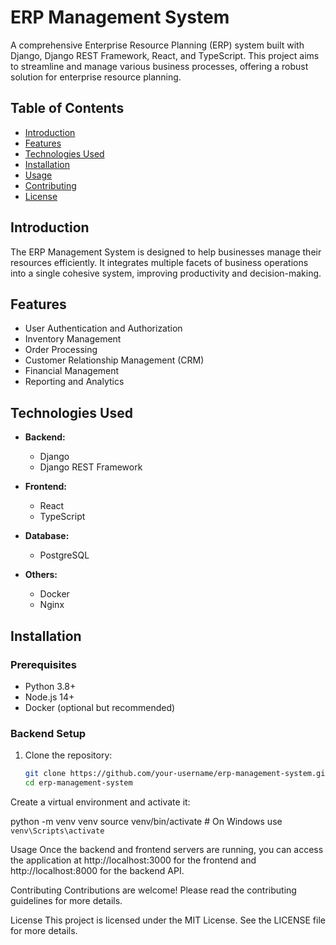 # ERP Management System

A comprehensive Enterprise Resource Planning (ERP) system built with Django, Django REST Framework, React, and TypeScript. This project aims to streamline and manage various business processes, offering a robust solution for enterprise resource planning.

## Table of Contents
- [Introduction](#introduction)
- [Features](#features)
- [Technologies Used](#technologies-used)
- [Installation](#installation)
- [Usage](#usage)
- [Contributing](#contributing)
- [License](#license)

## Introduction
The ERP Management System is designed to help businesses manage their resources efficiently. It integrates multiple facets of business operations into a single cohesive system, improving productivity and decision-making.

## Features
- User Authentication and Authorization
- Inventory Management
- Order Processing
- Customer Relationship Management (CRM)
- Financial Management
- Reporting and Analytics

## Technologies Used
- **Backend:**
  - Django
  - Django REST Framework

- **Frontend:**
  - React
  - TypeScript

- **Database:**
  - PostgreSQL

- **Others:**
  - Docker
  - Nginx

## Installation
### Prerequisites
- Python 3.8+
- Node.js 14+
- Docker (optional but recommended)

### Backend Setup
1. Clone the repository:
   ```bash
   git clone https://github.com/your-username/erp-management-system.git
   cd erp-management-system

Create a virtual environment and activate it:

python -m venv venv
source venv/bin/activate  # On Windows use `venv\Scripts\activate`

Usage
Once the backend and frontend servers are running, you can access the application at http://localhost:3000 for the frontend and http://localhost:8000 for the backend API.

Contributing
Contributions are welcome! Please read the contributing guidelines for more details.

License
This project is licensed under the MIT License. See the LICENSE file for more details.
